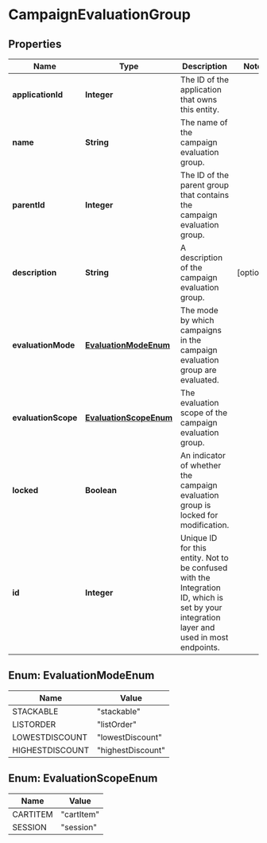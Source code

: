 

# CampaignEvaluationGroup

## Properties

Name | Type | Description | Notes
------------ | ------------- | ------------- | -------------
**applicationId** | **Integer** | The ID of the application that owns this entity. | 
**name** | **String** | The name of the campaign evaluation group. | 
**parentId** | **Integer** | The ID of the parent group that contains the campaign evaluation group. | 
**description** | **String** | A description of the campaign evaluation group. |  [optional]
**evaluationMode** | [**EvaluationModeEnum**](#EvaluationModeEnum) | The mode by which campaigns in the campaign evaluation group are evaluated. | 
**evaluationScope** | [**EvaluationScopeEnum**](#EvaluationScopeEnum) | The evaluation scope of the campaign evaluation group. | 
**locked** | **Boolean** | An indicator of whether the campaign evaluation group is locked for modification. | 
**id** | **Integer** | Unique ID for this entity. Not to be confused with the Integration ID, which is set by your integration layer and used in most endpoints. | 



## Enum: EvaluationModeEnum

Name | Value
---- | -----
STACKABLE | &quot;stackable&quot;
LISTORDER | &quot;listOrder&quot;
LOWESTDISCOUNT | &quot;lowestDiscount&quot;
HIGHESTDISCOUNT | &quot;highestDiscount&quot;



## Enum: EvaluationScopeEnum

Name | Value
---- | -----
CARTITEM | &quot;cartItem&quot;
SESSION | &quot;session&quot;



